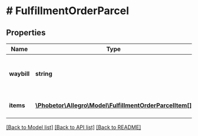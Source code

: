 # # FulfillmentOrderParcel

## Properties

Name | Type | Description | Notes
------------ | ------------- | ------------- | -------------
**waybill** | **string** | Waybill number (parcel tracking number). | [optional]
**items** | [**\Phobetor\Allegro\Model\FulfillmentOrderParcelItem[]**](FulfillmentOrderParcelItem.md) | List of parcels&#39; items | [optional]

[[Back to Model list]](../../README.md#models) [[Back to API list]](../../README.md#endpoints) [[Back to README]](../../README.md)
